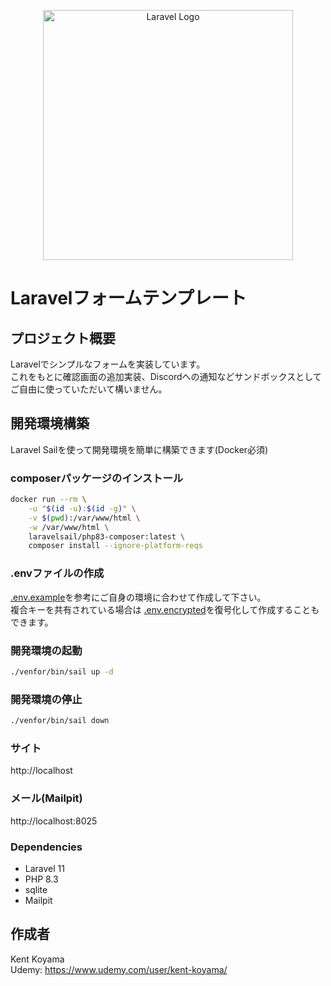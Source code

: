 <p align="center"><a href="https://laravel.com" target="_blank"><img src="https://raw.githubusercontent.com/laravel/art/master/logo-lockup/5%20SVG/2%20CMYK/1%20Full%20Color/laravel-logolockup-cmyk-red.svg" width="400" alt="Laravel Logo"></a></p>

# Laravelフォームテンプレート
## プロジェクト概要

Laravelでシンプルなフォームを実装しています。  
これをもとに確認画面の追加実装、Discordへの通知などサンドボックスとしてご自由に使っていただいて構いません。

## 開発環境構築
Laravel Sailを使って開発環境を簡単に構築できます(Docker必須)  
### composerパッケージのインストール
```bash
docker run --rm \
    -u "$(id -u):$(id -g)" \
    -v $(pwd):/var/www/html \
    -w /var/www/html \
    laravelsail/php83-composer:latest \
    composer install --ignore-platform-reqs
```

### .envファイルの作成
[.env.example](.env.example)を参考にご自身の環境に合わせて作成して下さい。  
複合キーを共有されている場合は [.env.encrypted](.env.encrypted)を復号化して作成することもできます。

### 開発環境の起動
```bash
./venfor/bin/sail up -d
```

### 開発環境の停止
```bash
./venfor/bin/sail down
```

### サイト
http://localhost

### メール(Mailpit)
http://localhost:8025

### Dependencies
* Laravel 11
* PHP 8.3
* sqlite
* Mailpit

## 作成者
Kent Koyama  
Udemy: https://www.udemy.com/user/kent-koyama/
